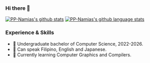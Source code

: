 
<!---
PP-Namias/PP-Namias is a ✨ special ✨ repository because its `README.md` (this file) appears on your GitHub profile.
You can click the Preview link to take a look at your changes.
--->

### Hi there 👋
[![PP-Namias's github stats](https://github-readme-stats.vercel.app/api?username=PP-Namias&show_icons=true&icon_color=199861&count_private=true&include_all_commits=true&hide_border=true)](https://github.com/PP-Namias)
[![PP-Namias's github language stats](https://github-readme-stats.vercel.app/api/top-langs/?username=PP-Namias&langs_count=8&layout=compact&hide_border=true)](https://github.com/PP-Namias)

### Experience & Skills

- 🏫 Undergraduate bachelor of Computer Science, 2022-2026. 
- 💬 Can speak Filipino, English and Japanese. 
- 🌱 Currently learning Computer Graphics and Compilers. 
